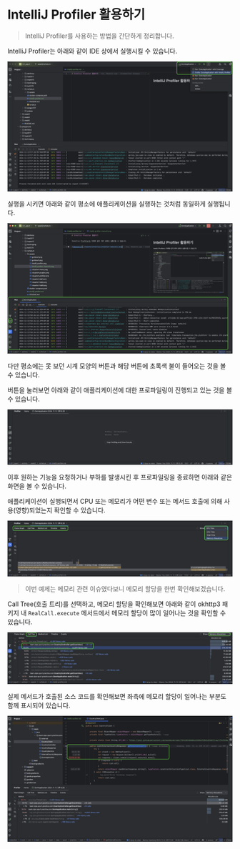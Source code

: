 # IntelliJ Profiler 활용하기

> IntelliJ Profiler를 사용하는 방법을 간단하게 정리합니다.

IntelliJ Profiler는 아래와 같이 IDE 상에서 실행시킬 수 있습니다.

![manual1](./assets/intellij-profiler-manual1.png)

실행을 시키면 아래와 같이 평소에 애플리케이션을 실행하는 것처럼 동일하게 실행됩니다.

![manual2](./assets/intellij-profiler-manual2.png)

다만 평소에는 못 보던 시계 모양의 버튼과 해당 버튼에 초록색 불이 들어오는 것을 볼 수 있습니다.

버튼을 눌러보면 아래와 같이 애플리케이션에 대한 프로파일링이 진행되고 있는 것을 볼 수 있습니다.

![manual3](./assets/intellij-profiler-manual3.png)

이후 원하는 기능을 요청하거나 부하를 발생시킨 후 프로파일링을 종료하면 아래와 같은 화면을 볼 수 있습니다.

애플리케이션이 실행되면서 CPU 또는 메모리가 어떤 변수 또는 메서드 호출에 의해 사용(영향)되었는지 확인할 수 있습니다.

![manual4](./assets/intellij-profiler-manual4.png)

> 이번 예제는 메모리 관련 이슈였다보니 메모리 할당을 한번 확인해보겠습니다.

Call Tree(호출 트리)를 선택하고, 메모리 할당을 확인해보면 아래와 같이 okhttp3 패키지 내 `RealCall.execute` 메서드에서 메모리 할당이 많이 일어나는 것을 확인할 수 있습니다.

![manual5](./assets/intellij-profiler-manual5.png)

실제 메서드가 호출된 소스 코드를 확인해보면 좌측에 메모리 할당이 일어나는 부분도 함께 표시되어 있습니다.

![manual6](./assets/intellij-profiler-manual6.png)
